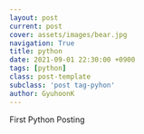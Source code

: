 ```yaml
---
layout: post
current: post
cover: assets/images/bear.jpg
navigation: True
title: python
date: 2021-09-01 22:30:00 +0900
tags: [python]
class: post-template
subclass: 'post tag-pyhon'
author: GyuhoonK
---
```


First Python Posting
